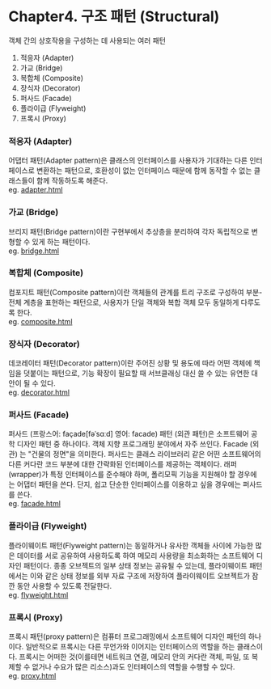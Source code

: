 # Chapter4. 구조 패턴 (Structural)
객체 간의 상호작용을 구성하는 데 사용되는 여러 패턴

1. 적응자 (Adapter)
2. 가교 (Bridge)
3. 복합체 (Composite)
4. 장식자 (Decorator)
5. 퍼사드 (Facade)
6. 플라이급 (Flyweight)
7. 프록시 (Proxy)

### 적응자 (Adapter)
어댑터 패턴(Adapter pattern)은 클래스의 인터페이스를 사용자가 기대하는 다른 인터페이스로 변환하는 패턴으로, 호환성이 없는 인터페이스 때문에 함께 동작할 수 없는 클래스들이 함께 작동하도록 해준다.  
eg. [adapter.html](https://github.com/katekim1029/design.pattern/blob/master/example/adapter.html)

### 가교 (Bridge)
브리지 패턴(Bridge pattern)이란 구현부에서 추상층을 분리하여 각자 독립적으로 변형할 수 있게 하는 패턴이다.  
eg. [bridge.html](https://github.com/katekim1029/design.pattern/blob/master/example/bridge.html)

### 복합체 (Composite)
컴포지트 패턴(Composite pattern)이란 객체들의 관계를 트리 구조로 구성하여 부분-전체 계층을 표현하는 패턴으로, 사용자가 단일 객체와 복합 객체 모두 동일하게 다루도록 한다.  
eg. [composite.html](https://github.com/katekim1029/design.pattern/blob/master/example/composite.html)

### 장식자 (Decorator)
데코레이터 패턴(Decorator pattern)이란 주어진 상황 및 용도에 따라 어떤 객체에 책임을 덧붙이는 패턴으로, 기능 확장이 필요할 때 서브클래싱 대신 쓸 수 있는 유연한 대안이 될 수 있다.  
eg. [decorator.html](https://github.com/katekim1029/design.pattern/blob/master/example/decorator.html)

### 퍼사드 (Facade)
퍼사드 (프랑스어: façade[fəˈsɑːd] 영어: facade) 패턴 (외관 패턴)은 소프트웨어 공학 디자인 패턴 중 하나이다. 객체 지향 프로그래밍 분야에서 자주 쓰인다. Facade (외관) 는 "건물의 정면"을 의미한다.
퍼사드는 클래스 라이브러리 같은 어떤 소프트웨어의 다른 커다란 코드 부분에 대한 간략화된 인터페이스를 제공하는 객체이다.
래퍼(wrapper)가 특정 인터페이스를 준수해야 하며, 폴리모픽 기능을 지원해야 할 경우에는 어댑터 패턴을 쓴다. 단지, 쉽고 단순한 인터페이스를 이용하고 싶을 경우에는 퍼사드를 쓴다.  
eg. [facade.html](https://github.com/katekim1029/design.pattern/blob/master/example/facade.html)

### 플라이급 (Flyweight)
플라이웨이트 패턴(Flyweight pattern)는 동일하거나 유사한 객체들 사이에 가능한 많은 데이터를 서로 공유하여 사용하도록 하여 메모리 사용량을 최소화하는 소프트웨어 디자인 패턴이다. 종종 오브젝트의 일부 상태 정보는 공유될 수 있는데, 플라이웨이트 패턴에서는 이와 같은 상태 정보를 외부 자료 구조에 저장하여 플라이웨이트 오브젝트가 잠깐 동안 사용할 수 있도록 전달한다.  
eg. [flyweight.html](https://github.com/katekim1029/design.pattern/blob/master/example/flyweight.html)

### 프록시 (Proxy)
프록시 패턴(proxy pattern)은 컴퓨터 프로그래밍에서 소프트웨어 디자인 패턴의 하나이다.
일반적으로 프록시는 다른 무언가와 이어지는 인터페이스의 역할을 하는 클래스이다. 프록시는 어떠한 것(이를테면 네트워크 연결, 메모리 안의 커다란 객체, 파일, 또 복제할 수 없거나 수요가 많은 리소스)과도 인터페이스의 역할을 수행할 수 있다.  
eg. [proxy.html](https://github.com/katekim1029/design.pattern/blob/master/example/proxy.html)
